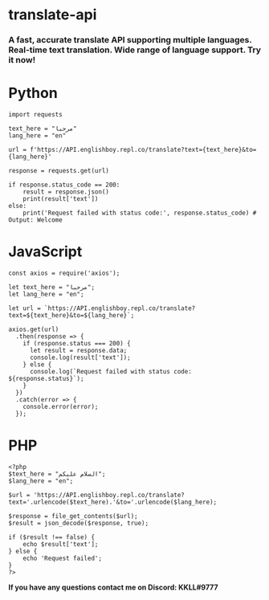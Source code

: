 # translate-api
### A fast, accurate translate API supporting multiple languages. Real-time text translation. Wide range of language support. Try it now!

# Python
```
import requests

text_here = "مرحبا"
lang_here = "en"

url = f'https://API.englishboy.repl.co/translate?text={text_here}&to={lang_here}'

response = requests.get(url)

if response.status_code == 200:
    result = response.json()
    print(result['text'])
else:
    print('Request failed with status code:', response.status_code) # Output: Welcome
```

# JavaScript
```
const axios = require('axios');

let text_here = "مرحبا";
let lang_here = "en";

let url = `https://API.englishboy.repl.co/translate?text=${text_here}&to=${lang_here}`;

axios.get(url)
  .then(response => {
    if (response.status === 200) {
      let result = response.data;
      console.log(result['text']);
    } else {
      console.log(`Request failed with status code: ${response.status}`);
    }
  })
  .catch(error => {
    console.error(error);
  });
```
# PHP
```
<?php
$text_here = "السلام عليكم";
$lang_here = "en";

$url = 'https://API.englishboy.repl.co/translate?text='.urlencode($text_here).'&to='.urlencode($lang_here);

$response = file_get_contents($url);
$result = json_decode($response, true);

if ($result !== false) {
    echo $result['text'];
} else {
    echo 'Request failed';
}
?>
```
**If you have any questions contact me on Discord: KKLL#9777**
